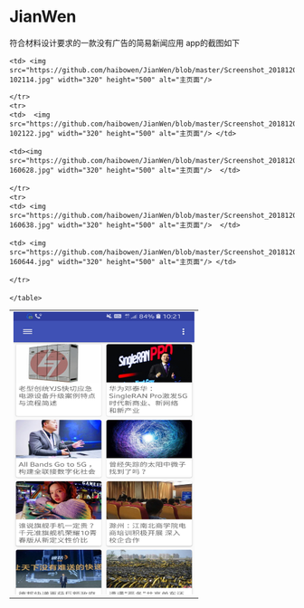 # JianWen
符合材料设计要求的一款没有广告的简易新闻应用
app的截图如下
<br/>
<table>
  <tr>
    <td> <img src="https://github.com/haibowen/JianWen/blob/master/Screenshot_20181206-102105.jpg" width="320" height="500" alt="主页面"/>  </td>
    
    <td> <img src="https://github.com/haibowen/JianWen/blob/master/Screenshot_20181206-102114.jpg" width="320" height="500" alt="主页面"/>
 </td>
    
    </tr>
    <tr>
    <td>  <img src="https://github.com/haibowen/JianWen/blob/master/Screenshot_20181206-102122.jpg" width="320" height="500" alt="主页面"/> </td>
    
    <td><img src="https://github.com/haibowen/JianWen/blob/master/Screenshot_20181206-160628.jpg" width="320" height="500" alt="主页面"/>  </td>
    
    </tr>
    <tr>
    <td> <img src="https://github.com/haibowen/JianWen/blob/master/Screenshot_20181206-160638.jpg" width="320" height="500" alt="主页面"/>  </td>
    
    <td> <img src="https://github.com/haibowen/JianWen/blob/master/Screenshot_20181206-160644.jpg" width="320" height="500" alt="主页面"/> </td>
    
    </tr>
    
    </table>







